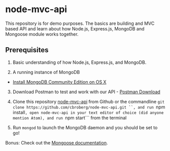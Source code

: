 # node-mvc-api

This repository is for demo purposes. The basics are building and MVC based API and learn about how Node.js, Express.js, MongoDB and Mongoose module works together.

## Prerequisites

1. Basic understanding of how Node.js, Express.js, and MongoDB.

2. A running instance of MongoDB
  * <a href="https://docs.mongodb.com/manual/tutorial/install-mongodb-on-os-x/" target="_blank">Install MongoDB Community Edition on OS X</a>

3. Download Postman to test and work with our API - <a href="https://www.getpostman.com/" target="_blank">Postman Download</a>

4. Clone this repository <a href="https://github.com/cbroberg/node-mvc-api" target="_blank">node-mvc-api</a> from Github or the commandline ```git clone https://github.com/cbroberg/node-mvc-api.git ``, and run ```npm install```, open node-mvc-api in your text editor of choice (did anyone mention Atom), and run ```npm start``` from the terminal

5. Run ```mongod``` to launch the MongoDB daemon and you should be set to go!

Bonus: Check out the <a href="http://mongoosejs.com/" target="_blank">Mongoose documentation</a>.
